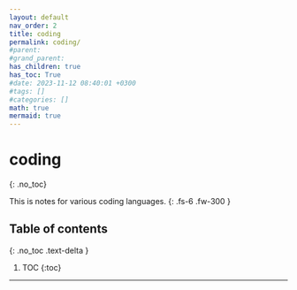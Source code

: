 ```yaml
---
layout: default
nav_order: 2
title: coding
permalink: coding/
#parent: 
#grand_parent: 
has_children: true
has_toc: True
#date: 2023-11-12 08:40:01 +0300
#tags: []
#categories: []
math: true
mermaid: true
---
```


# coding
{: .no_toc}

This is notes for various coding languages.
{: .fs-6 .fw-300 }

## Table of contents
{: .no_toc .text-delta }

1. TOC
{:toc}

---
